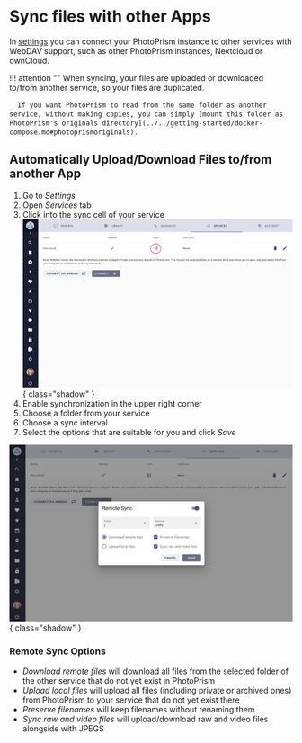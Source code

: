 # Sync files with other Apps #

In [settings](../settings/sync.md) you can connect your PhotoPrism instance to other services with WebDAV support, such as other PhotoPrism instances, Nextcloud or ownCloud.

!!! attention "" 
      When syncing, your files are uploaded or downloaded to/from another service, so your files are duplicated.

      If you want PhotoPrism to read from the same folder as another service, without making copies, you can simply [mount this folder as PhotoPrism's originals directory](../../getting-started/docker-compose.md#photoprismoriginals).

## Automatically Upload/Download Files to/from another App ##

1. Go to *Settings*
2. Open *Services* tab
3. Click into the sync cell of your service
   ![Screenshot](../settings/img/services-sync-1-light.jpg){ class="shadow" }
4. Enable synchronization in the upper right corner
5. Choose a folder from your service
6. Choose a sync interval
7. Select the options that are suitable for you and click *Save*


![Screenshot](../settings/img/services-sync-2-light.jpg){ class="shadow" }

### Remote Sync Options ###

* *Download remote files* will download all files from the selected folder of the other service that do not yet exist in PhotoPrism
* *Upload local files* will upload all files (including private or archived ones) from PhotoPrism to your service that do not yet exist there
* *Preserve filenames* will keep filenames without renaming them
* *Sync raw and video files* will upload/download raw and video files alongside with JPEGS